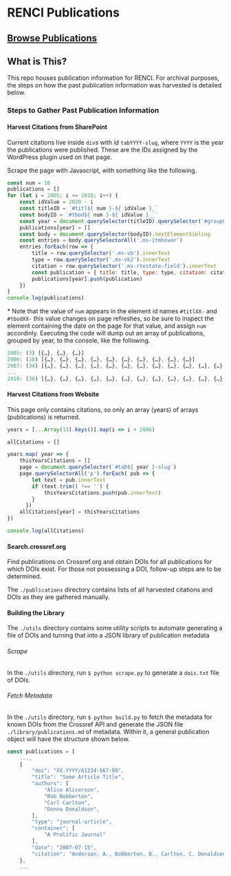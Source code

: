 # RENCI Publications

## [Browse Publications](library/publications.md)

## What is This?

This repo houses publication information for RENCI.
For archival purposes, the steps on how the past publication information was harvested is detailed below.

### Steps to Gather Past Publication Information

#### Harvest Citations from SharePoint

Current citations live inside `div`s with id `tabYYYY-slug`, where `YYYY` is the year the publications were published. These are the IDs assigned by the WordPress plugin used on that page.

Scrape the page with Javascript, with something like the following.

```javascript
const num = 10
publications = []
for (let i = 2005; i <= 2018; i++) {
    const idValue = 2020 - i
    const titleID = `#titl${ num }-${ idValue }_`
    const bodyID = `#tbod${ num }-${ idValue }__`
    const year = document.querySelector(titleID).querySelector('#group0').innerText.match(/Year : (\d{4})/)[1]
    publications[year] = []
    const body = document.querySelector(bodyID).nextElementSibling
    const entries = body.querySelectorAll('.ms-itmhover')
    entries.forEach(row => {
        title = row.querySelector('.ms-vb').innerText
        type = row.querySelector('.ms-vb2').innerText
        citation = row.querySelector('.ms-rtestate-field').innerText
        const publication = { title: title, type: type, citation: citation, }
        publications[year].push(publication)
    })
}
console.log(publications)
```

\* Note that the value of `num` appears in the element id names `#titlXX-` and `#tbodXX-` this value changes on page refreshes, so be sure to inspect the element containing the date on the page for that value, and assign `num` accordinly. Executing the code will dump out an array of publications, grouped by year, to the console, like the following.

```javascript
2005: (3) [{…}, {…}, {…}]
2006: (10) [{…}, {…}, {…}, {…}, {…}, {…}, {…}, {…}, {…}, {…}]
2007: (34) [{…}, {…}, {…}, {…}, {…}, {…}, {…}, {…}, {…}, {…}, {…}, {…}, {…}, {…}, {…}, {…}, {…}, {…}, {…}, {…}, {…}, {…}, {…}, {…}, {…}, {…}, {…}, {…}, {…}, {…}, {…}, {…}, {…}, {…}]
...
2018: (38) [{…}, {…}, {…}, {…}, {…}, {…}, {…}, {…}, {…}, {…}, {…}, {…}, {…}, {…}, {…}, {…}, {…}, {…}, {…}, {…}, {…}, {…}, {…}, {…}, {…}, {…}, {…}, {…}, {…}, {…}, {…}, {…}, {…}, {…}, {…}, {…}, {…}, {…}]
```

#### Harvest Citations from Website

This page only contains citations, so only an array (years) of arrays (publications) is returned.

```javascript
years = [...Array(13).keys()].map(i => i + 2006)

allCitations = []

years.map( year => {
    thisYearsCitations = []
    page = document.querySelector(`#tab${ year }-slug`)
    page.querySelectorAll('p').forEach( pub => {
        let text = pub.innerText
        if (text.trim() !== '') {
            thisYearsCitations.push(pub.innerText)
        }
      })
    allCitations[year] = thisYearsCitations
})

console.log(allCitations)
```

#### Search.crossref.org

Find publications on Crossref.org and obtain DOIs for all publications for which DOIs exist. For those not possessing a DOI, follow-up steps are to be determined.

The `./publications` directory contains lists of all harvested citations and DOIs as they are gathered manually. 

#### Building the Library

The `./utils` directory contains some utility scripts to automate generating a file of DOIs and turning that into a JSON library of publication metadata

###### Scrape

In the `./utils` directory, run `$ python scrape.py` to generate a `dois.txt` file of DOIs.

###### Fetch Metadata

In the `./utils` directory, run `$ python build.py` to fetch the metadata for known DOIs from the Crossref API and generate the JSON file `./library/publications.md` of metadata. Within it, a general publication object will have the structure shown below.

```javascript
const publications = [
    ...,
    {
        "doi": "XX.YYYY/A1234-567-89",
        "title": "Some Article Title",
        "authors": [
            "Alice Alicerson",
            "Bob Bobberton",
            "Carl Carlton",
            "Donna Donaldson",
        ],
        "type": "journal-article",
        "container": [
            "A Prolific Journal"
        ],
        "date": "2007-07-15",
        "citation": "Anderson, A., Bobberton, B., Carlton, C. Donaldson, D.  \u201cSome Article Title.\u201d A Prolific Journal 123.4-5 (2007): 112\u2013115."
    },
    ...
  ```
